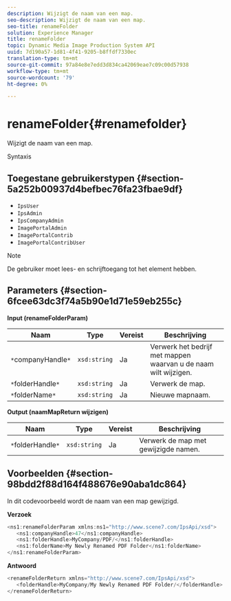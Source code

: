 ```yaml
---
description: Wijzigt de naam van een map.
seo-description: Wijzigt de naam van een map.
seo-title: renameFolder
solution: Experience Manager
title: renameFolder
topic: Dynamic Media Image Production System API
uuid: 7d190a57-1d81-4f41-9205-b8ffdf7330ec
translation-type: tm+mt
source-git-commit: 97a84e8e7edd3d834ca42069eae7c09c00d57938
workflow-type: tm+mt
source-wordcount: '79'
ht-degree: 0%

---
```



# renameFolder{#renamefolder}

Wijzigt de naam van een map.

Syntaxis

## Toegestane gebruikerstypen {#section-5a252b00937d4befbec76fa23fbae9df}

* `IpsUser`
* `IpsAdmin`
* `IpsCompanyAdmin`
* `ImagePortalAdmin`
* `ImagePortalContrib`
* `ImagePortalContribUser`

>[!NOTE]
>
>De gebruiker moet lees- en schrijftoegang tot het element hebben.

## Parameters {#section-6fcee63dc3f74a5b90e1d71e59eb255c}

**Input (renameFolderParam)**

| Naam | Type | Vereist | Beschrijving |
|---|---|---|---|
| `*`companyHandle`*` | `xsd:string` | Ja | Verwerk het bedrijf met mappen waarvan u de naam wilt wijzigen. |
| `*`folderHandle`*` | `xsd:string` | Ja | Verwerk de map. |
| `*`folderName`*` | `xsd:string` | Ja | Nieuwe mapnaam. |

**Output (naamMapReturn wijzigen)**

| Naam | Type | Vereist | Beschrijving |
|---|---|---|---|
| `*`folderHandle`*` | `xsd:string` | Ja | Verwerk de map met gewijzigde namen. |

## Voorbeelden {#section-98bdd2f88d164f488676e90aba1dc864}

In dit codevoorbeeld wordt de naam van een map gewijzigd.

**Verzoek**

```java
<ns1:renameFolderParam xmlns:ns1="http://www.scene7.com/IpsApi/xsd">
   <ns1:companyHandle>47</ns1:companyHandle>
   <ns1:folderHandle>MyCompany/PDF/</ns1:folderHandle>
   <ns1:folderName>My Newly Renamed PDF Folder</ns1:folderName>
</ns1:renameFolderParam>
```

**Antwoord**

```java
<renameFolderReturn xmlns="http://www.scene7.com/IpsApi/xsd">
   <folderHandle>MyCompany/My Newly Renamed PDF Folder/</folderHandle>
</renameFolderReturn>
```

